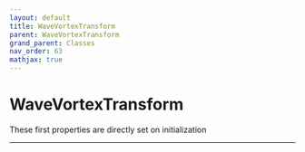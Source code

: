 ```yaml
---
layout: default
title: WaveVortexTransform
parent: WaveVortexTransform
grand_parent: Classes
nav_order: 63
mathjax: true
---
```


#  WaveVortexTransform

These first properties are directly set on initialization


---

